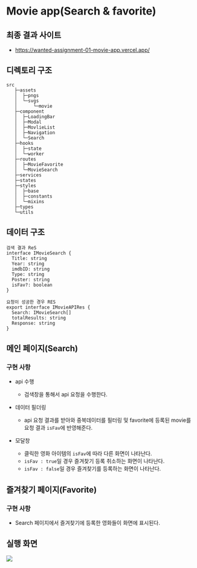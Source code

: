 # Movie app(Search & favorite)
## 최종 결과 사이트
- https://wanted-assignment-01-movie-app.vercel.app/
## 디렉토리 구조
```
src
   ├─assets
   │  ├─pngs
   │  └─svgs
   │      └─movie
   ├─component
   │  ├─LoadingBar
   │  ├─Modal
   │  ├─MovlieList
   │  ├─Navigation
   │  └─Search
   ├─hooks
   │  ├─state
   │  └─worker
   ├─routes
   │  ├─MovieFavorite
   │  └─MovieSearch
   ├─services
   ├─states
   ├─styles
   │  ├─base
   │  ├─constants
   │  └─mixins
   ├─types
   └─utils
   ```
## 데이터 구조
```
검색 결과 ReS
interface IMovieSearch {
  Title: string
  Year: string
  imdbID: string
  Type: string
  Poster: string
  isFav?: boolean
}

요청이 성공한 경우 RES
export interface IMovieAPIRes {
  Search: IMovieSearch[]
  totalResults: string
  Response: string
}
```


## 메인 페이지(Search)

### 구현 사항

- api 수행
  - 검색창을 통해서 api 요청을 수행한다.
   
- 데이터 필더링
  - api 요청 결과를 받아와 중복데이터를 필터링 및 favorite에 등록된 movie를 요청 결과 ```isFav```에 반영해준다.
- 모달창
  - 클릭한 영화 아이템의 ```isFav```에 따라 다른 화면이 나타난다.
  - ```isFav : true```일 경우 즐겨찾기 등록 취소하는 화면이 나타난다.
  - ```isFav : false```일 경우 즐겨찾기를 등록하는 화면이 나타난다.


## 즐겨찾기 페이지(Favorite)

### 구현 사항
- Search 페이지에서 즐겨찾기에 등록한 영화들이 화면에 표시된다.


## 실행 화면
<img src='https://s3.us-west-2.amazonaws.com/secure.notion-static.com/f5a1149b-4e2f-479f-8cdb-d938e9c978ff/grip.gif?X-Amz-Algorithm=AWS4-HMAC-SHA256&X-Amz-Content-Sha256=UNSIGNED-PAYLOAD&X-Amz-Credential=AKIAT73L2G45EIPT3X45%2F20220515%2Fus-west-2%2Fs3%2Faws4_request&X-Amz-Date=20220515T065852Z&X-Amz-Expires=86400&X-Amz-Signature=8da211ba486d2fcd5d748ab021a72591aeb857c873d31b0fc6d3a3069faada7b&X-Amz-SignedHeaders=host&response-content-disposition=filename%20%3D%22grip.gif%22&x-id=GetObject'>
